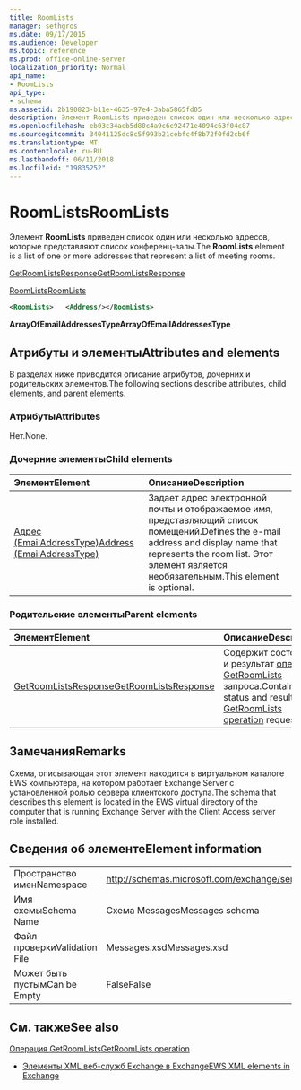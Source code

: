```yaml
---
title: RoomLists
manager: sethgros
ms.date: 09/17/2015
ms.audience: Developer
ms.topic: reference
ms.prod: office-online-server
localization_priority: Normal
api_name:
- RoomLists
api_type:
- schema
ms.assetid: 2b190823-b11e-4635-97e4-3aba5865fd05
description: Элемент RoomLists приведен список один или несколько адресов, которые представляют список конференц-залы.
ms.openlocfilehash: eb03c34aeb5d80c4a9c6c92471e4094c63f04c87
ms.sourcegitcommit: 34041125dc8c5f993b21cebfc4f8b72f0fd2cb6f
ms.translationtype: MT
ms.contentlocale: ru-RU
ms.lasthandoff: 06/11/2018
ms.locfileid: "19835252"
---
```

# <a name="roomlists"></a><span data-ttu-id="99594-103">RoomLists</span><span class="sxs-lookup"><span data-stu-id="99594-103">RoomLists</span></span>

<span data-ttu-id="99594-104">Элемент **RoomLists** приведен список один или несколько адресов, которые представляют список конференц-залы.</span><span class="sxs-lookup"><span data-stu-id="99594-104">The **RoomLists** element is a list of one or more addresses that represent a list of meeting rooms.</span></span> 
  
[<span data-ttu-id="99594-105">GetRoomListsResponse</span><span class="sxs-lookup"><span data-stu-id="99594-105">GetRoomListsResponse</span></span>](getroomlistsresponse.md)
  
[<span data-ttu-id="99594-106">RoomLists</span><span class="sxs-lookup"><span data-stu-id="99594-106">RoomLists</span></span>](roomlists.md)
  
```xml
<RoomLists>   <Address/></RoomLists>
```

 <span data-ttu-id="99594-107">**ArrayOfEmailAddressesType**</span><span class="sxs-lookup"><span data-stu-id="99594-107">**ArrayOfEmailAddressesType**</span></span>
## <a name="attributes-and-elements"></a><span data-ttu-id="99594-108">Атрибуты и элементы</span><span class="sxs-lookup"><span data-stu-id="99594-108">Attributes and elements</span></span>

<span data-ttu-id="99594-109">В разделах ниже приводится описание атрибутов, дочерних и родительских элементов.</span><span class="sxs-lookup"><span data-stu-id="99594-109">The following sections describe attributes, child elements, and parent elements.</span></span>
  
### <a name="attributes"></a><span data-ttu-id="99594-110">Атрибуты</span><span class="sxs-lookup"><span data-stu-id="99594-110">Attributes</span></span>

<span data-ttu-id="99594-111">Нет.</span><span class="sxs-lookup"><span data-stu-id="99594-111">None.</span></span>
  
### <a name="child-elements"></a><span data-ttu-id="99594-112">Дочерние элементы</span><span class="sxs-lookup"><span data-stu-id="99594-112">Child elements</span></span>

|<span data-ttu-id="99594-113">**Элемент**</span><span class="sxs-lookup"><span data-stu-id="99594-113">**Element**</span></span>|<span data-ttu-id="99594-114">**Описание**</span><span class="sxs-lookup"><span data-stu-id="99594-114">**Description**</span></span>|
|:-----|:-----|
|[<span data-ttu-id="99594-115">Адрес (EmailAddressType)</span><span class="sxs-lookup"><span data-stu-id="99594-115">Address (EmailAddressType)</span></span>](address-emailaddresstype.md) <br/> |<span data-ttu-id="99594-116">Задает адрес электронной почты и отображаемое имя, представляющий список помещений.</span><span class="sxs-lookup"><span data-stu-id="99594-116">Defines the e-mail address and display name that represents the room list.</span></span> <span data-ttu-id="99594-117">Этот элемент является необязательным.</span><span class="sxs-lookup"><span data-stu-id="99594-117">This element is optional.</span></span>  <br/> |
   
### <a name="parent-elements"></a><span data-ttu-id="99594-118">Родительские элементы</span><span class="sxs-lookup"><span data-stu-id="99594-118">Parent elements</span></span>

|<span data-ttu-id="99594-119">**Элемент**</span><span class="sxs-lookup"><span data-stu-id="99594-119">**Element**</span></span>|<span data-ttu-id="99594-120">**Описание**</span><span class="sxs-lookup"><span data-stu-id="99594-120">**Description**</span></span>|
|:-----|:-----|
|[<span data-ttu-id="99594-121">GetRoomListsResponse</span><span class="sxs-lookup"><span data-stu-id="99594-121">GetRoomListsResponse</span></span>](getroomlistsresponse.md) <br/> |<span data-ttu-id="99594-122">Содержит состояние и результат [операции GetRoomLists](getroomlists-operation.md) запроса.</span><span class="sxs-lookup"><span data-stu-id="99594-122">Contains the status and result of a [GetRoomLists operation](getroomlists-operation.md) request.</span></span>  <br/> |
   
## <a name="remarks"></a><span data-ttu-id="99594-123">Замечания</span><span class="sxs-lookup"><span data-stu-id="99594-123">Remarks</span></span>

<span data-ttu-id="99594-124">Схема, описывающая этот элемент находится в виртуальном каталоге EWS компьютера, на котором работает Exchange Server с установленной ролью сервера клиентского доступа.</span><span class="sxs-lookup"><span data-stu-id="99594-124">The schema that describes this element is located in the EWS virtual directory of the computer that is running Exchange Server with the Client Access server role installed.</span></span>
  
## <a name="element-information"></a><span data-ttu-id="99594-125">Сведения об элементе</span><span class="sxs-lookup"><span data-stu-id="99594-125">Element information</span></span>

|||
|:-----|:-----|
|<span data-ttu-id="99594-126">Пространство имен</span><span class="sxs-lookup"><span data-stu-id="99594-126">Namespace</span></span>  <br/> |http://schemas.microsoft.com/exchange/services/2006/messages  <br/> |
|<span data-ttu-id="99594-127">Имя схемы</span><span class="sxs-lookup"><span data-stu-id="99594-127">Schema Name</span></span>  <br/> |<span data-ttu-id="99594-128">Схема Messages</span><span class="sxs-lookup"><span data-stu-id="99594-128">Messages schema</span></span>  <br/> |
|<span data-ttu-id="99594-129">Файл проверки</span><span class="sxs-lookup"><span data-stu-id="99594-129">Validation File</span></span>  <br/> |<span data-ttu-id="99594-130">Messages.xsd</span><span class="sxs-lookup"><span data-stu-id="99594-130">Messages.xsd</span></span>  <br/> |
|<span data-ttu-id="99594-131">Может быть пустым</span><span class="sxs-lookup"><span data-stu-id="99594-131">Can be Empty</span></span>  <br/> |<span data-ttu-id="99594-132">False</span><span class="sxs-lookup"><span data-stu-id="99594-132">False</span></span>  <br/> |
   
## <a name="see-also"></a><span data-ttu-id="99594-133">См. также</span><span class="sxs-lookup"><span data-stu-id="99594-133">See also</span></span>



[<span data-ttu-id="99594-134">Операция GetRoomLists</span><span class="sxs-lookup"><span data-stu-id="99594-134">GetRoomLists operation</span></span>](getroomlists-operation.md)


- [<span data-ttu-id="99594-135">Элементы XML веб-служб Exchange в Exchange</span><span class="sxs-lookup"><span data-stu-id="99594-135">EWS XML elements in Exchange</span></span>](ews-xml-elements-in-exchange.md)

